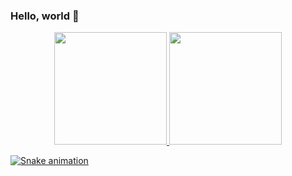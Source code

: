 ### Hello, world 👋

<div align="center">
  <a href="https://github.com/Ikaruzdelta">
  <img height="180em" src="https://github-readme-stats.vercel.app/api?username=ikaruzdelta&show_icons=true&theme=dark&include_all_commits=true&count_private=true"/>
  <img height="180em" src="https://github-readme-stats.vercel.app/api/top-langs/?username=ikaruzdelta&layout=compact&langs_count=7&theme=dark"/>
</div>

  ![Snake animation](https://github.com/Ikaruzdelta/Ikaruzdelta/blob/output/github-contribution-grid-snake.svg)
